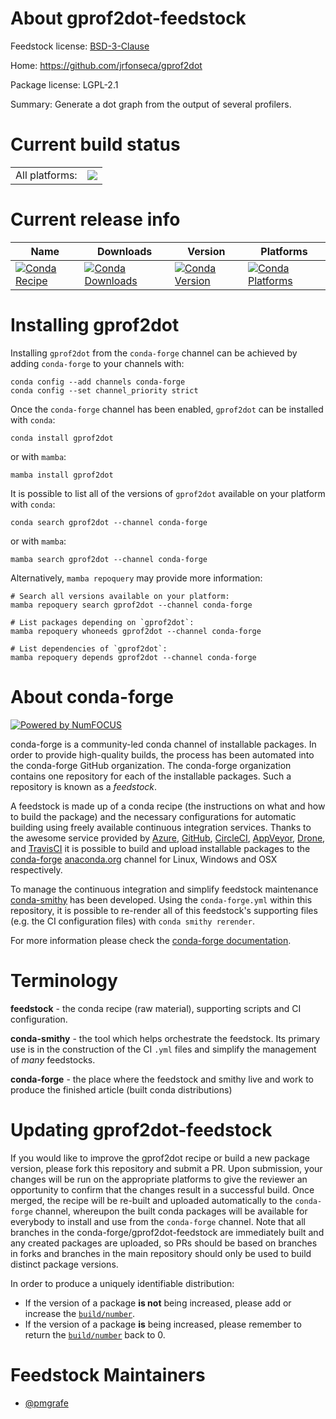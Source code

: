 About gprof2dot-feedstock
=========================

Feedstock license: [BSD-3-Clause](https://github.com/conda-forge/gprof2dot-feedstock/blob/main/LICENSE.txt)

Home: https://github.com/jrfonseca/gprof2dot

Package license: LGPL-2.1

Summary: Generate a dot graph from the output of several profilers.

Current build status
====================


<table><tr><td>All platforms:</td>
    <td>
      <a href="https://dev.azure.com/conda-forge/feedstock-builds/_build/latest?definitionId=6623&branchName=main">
        <img src="https://dev.azure.com/conda-forge/feedstock-builds/_apis/build/status/gprof2dot-feedstock?branchName=main">
      </a>
    </td>
  </tr>
</table>

Current release info
====================

| Name | Downloads | Version | Platforms |
| --- | --- | --- | --- |
| [![Conda Recipe](https://img.shields.io/badge/recipe-gprof2dot-green.svg)](https://anaconda.org/conda-forge/gprof2dot) | [![Conda Downloads](https://img.shields.io/conda/dn/conda-forge/gprof2dot.svg)](https://anaconda.org/conda-forge/gprof2dot) | [![Conda Version](https://img.shields.io/conda/vn/conda-forge/gprof2dot.svg)](https://anaconda.org/conda-forge/gprof2dot) | [![Conda Platforms](https://img.shields.io/conda/pn/conda-forge/gprof2dot.svg)](https://anaconda.org/conda-forge/gprof2dot) |

Installing gprof2dot
====================

Installing `gprof2dot` from the `conda-forge` channel can be achieved by adding `conda-forge` to your channels with:

```
conda config --add channels conda-forge
conda config --set channel_priority strict
```

Once the `conda-forge` channel has been enabled, `gprof2dot` can be installed with `conda`:

```
conda install gprof2dot
```

or with `mamba`:

```
mamba install gprof2dot
```

It is possible to list all of the versions of `gprof2dot` available on your platform with `conda`:

```
conda search gprof2dot --channel conda-forge
```

or with `mamba`:

```
mamba search gprof2dot --channel conda-forge
```

Alternatively, `mamba repoquery` may provide more information:

```
# Search all versions available on your platform:
mamba repoquery search gprof2dot --channel conda-forge

# List packages depending on `gprof2dot`:
mamba repoquery whoneeds gprof2dot --channel conda-forge

# List dependencies of `gprof2dot`:
mamba repoquery depends gprof2dot --channel conda-forge
```


About conda-forge
=================

[![Powered by
NumFOCUS](https://img.shields.io/badge/powered%20by-NumFOCUS-orange.svg?style=flat&colorA=E1523D&colorB=007D8A)](https://numfocus.org)

conda-forge is a community-led conda channel of installable packages.
In order to provide high-quality builds, the process has been automated into the
conda-forge GitHub organization. The conda-forge organization contains one repository
for each of the installable packages. Such a repository is known as a *feedstock*.

A feedstock is made up of a conda recipe (the instructions on what and how to build
the package) and the necessary configurations for automatic building using freely
available continuous integration services. Thanks to the awesome service provided by
[Azure](https://azure.microsoft.com/en-us/services/devops/), [GitHub](https://github.com/),
[CircleCI](https://circleci.com/), [AppVeyor](https://www.appveyor.com/),
[Drone](https://cloud.drone.io/welcome), and [TravisCI](https://travis-ci.com/)
it is possible to build and upload installable packages to the
[conda-forge](https://anaconda.org/conda-forge) [anaconda.org](https://anaconda.org/)
channel for Linux, Windows and OSX respectively.

To manage the continuous integration and simplify feedstock maintenance
[conda-smithy](https://github.com/conda-forge/conda-smithy) has been developed.
Using the ``conda-forge.yml`` within this repository, it is possible to re-render all of
this feedstock's supporting files (e.g. the CI configuration files) with ``conda smithy rerender``.

For more information please check the [conda-forge documentation](https://conda-forge.org/docs/).

Terminology
===========

**feedstock** - the conda recipe (raw material), supporting scripts and CI configuration.

**conda-smithy** - the tool which helps orchestrate the feedstock.
                   Its primary use is in the construction of the CI ``.yml`` files
                   and simplify the management of *many* feedstocks.

**conda-forge** - the place where the feedstock and smithy live and work to
                  produce the finished article (built conda distributions)


Updating gprof2dot-feedstock
============================

If you would like to improve the gprof2dot recipe or build a new
package version, please fork this repository and submit a PR. Upon submission,
your changes will be run on the appropriate platforms to give the reviewer an
opportunity to confirm that the changes result in a successful build. Once
merged, the recipe will be re-built and uploaded automatically to the
`conda-forge` channel, whereupon the built conda packages will be available for
everybody to install and use from the `conda-forge` channel.
Note that all branches in the conda-forge/gprof2dot-feedstock are
immediately built and any created packages are uploaded, so PRs should be based
on branches in forks and branches in the main repository should only be used to
build distinct package versions.

In order to produce a uniquely identifiable distribution:
 * If the version of a package **is not** being increased, please add or increase
   the [``build/number``](https://docs.conda.io/projects/conda-build/en/latest/resources/define-metadata.html#build-number-and-string).
 * If the version of a package **is** being increased, please remember to return
   the [``build/number``](https://docs.conda.io/projects/conda-build/en/latest/resources/define-metadata.html#build-number-and-string)
   back to 0.

Feedstock Maintainers
=====================

* [@pmgrafe](https://github.com/pmgrafe/)

